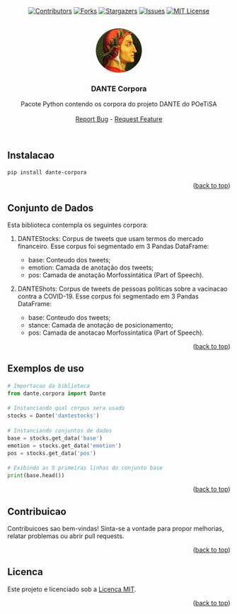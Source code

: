 <a name="readme-top"></a>

<div align="center">

[![Contributors][contributors-shield]][contributors-url]
[![Forks][forks-shield]][forks-url]
[![Stargazers][stars-shield]][stars-url]
[![Issues][issues-shield]][issues-url]
[![MIT License][license-shield]][license-url]

</div>

<br />
<div align="center">
  <a href="https://github.com/DANTE-POeTiSA/dante-corpora">
    <img src="https://github.com/DANTE-POeTiSA/dante-corpora/blob/main/images/dante.png?raw=true" alt="Logo"  height="100" style="border-radius:50%">
  </a>

<h3 align="center">DANTE Corpora</h3>

  <p align="center">
    Pacote Python contendo os corpora do projeto DANTE do POeTiSA
    <br />
    <br />
    <a href="https://github.com/DANTE-POeTiSA/dante-corpora/issues">Report Bug</a>
    -
    <a href="https://github.com/DANTE-POeTiSA/dante-corpora/issues">Request Feature</a>
  </p>
</div>

<br />

## Instalacao

```
pip install dante-corpora
```

<p align="right">(<a href="#readme-top">back to top</a>)</p>

## Conjunto de Dados

Esta biblioteca contempla os seguintes corpora:

1. DANTEStocks: Corpus de tweets que usam termos do mercado financeiro. Esse corpus foi segmentado em 3 Pandas DataFrame:
    - base: Conteudo dos tweets;
    - emotion: Camada de anotação dos tweets;
    - pos: Camada de anotação Morfossintática (Part of Speech).

2. DANTEShots: Corpus de tweets de pessoas politicas sobre a vacinacao contra a COVID-19. Esse corpus foi segmentado em 3 Pandas DataFrame:
    - base: Conteudo dos tweets;
    - stance: Camada de anotação de posicionamento;
    - pos: Camada de anotacao Morfossintatica (Part of Speech).


<p align="right">(<a href="#readme-top">back to top</a>)</p>


## Exemplos de uso

```python
# Importacao da biblioteca
from dante.corpora import Dante

# Instanciando qual corpus sera usado
stocks = Dante('dantestocks')

# Instanciando conjuntos de dados 
base = stocks.get_data('base')
emotion = stocks.get_data('emotion')
pos = stocks.get_data('pos')

# Exibindo as 5 primeiras linhas do conjunto base
print(base.head())
```


<p align="right">(<a href="#readme-top">back to top</a>)</p>

## Contribuicao

Contribuicoes sao bem-vindas! Sinta-se a vontade para propor melhorias, relatar problemas ou abrir pull requests.

<p align="right">(<a href="#readme-top">back to top</a>)</p>

## Licenca

Este projeto e licenciado sob a [Licenca MIT](LICENSE).

<p align="right">(<a href="#readme-top">back to top</a>)</p>

[contributors-shield]: https://img.shields.io/github/contributors/DANTE-POeTiSA/dante-corpora.svg?style=for-the-badge
[contributors-url]: https://github.com/DANTE-POeTiSA/dante-corpora/graphs/contributors
[forks-shield]: https://img.shields.io/github/forks/DANTE-POeTiSA/dante-corpora.svg?style=for-the-badge
[forks-url]: https://github.com/DANTE-POeTiSA/dante-corpora/network/members
[stars-shield]: https://img.shields.io/github/stars/DANTE-POeTiSA/dante-corpora.svg?style=for-the-badge
[stars-url]: https://github.com/DANTE-POeTiSA/dante-corpora/stargazers
[issues-shield]: https://img.shields.io/github/issues/DANTE-POeTiSA/dante-corpora.svg?style=for-the-badge
[issues-url]: https://github.com/DANTE-POeTiSA/dante-corpora/issues
[license-shield]: https://img.shields.io/github/license/DANTE-POeTiSA/dante-corpora.svg?style=for-the-badge
[license-url]: https://github.com/DANTE-POeTiSA/dante-corpora/blob/master/LICENSE.txt